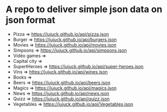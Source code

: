 # A repo to deliver simple json data on json format

- Pizza => <a href="https://jujuck.github.io/api/pizza.json">https://jujuck.github.io/api/pizza.json</a>
- Burger => <a href="https://jujuck.github.io/api/burgers.json">https://jujuck.github.io/api/burgers.json</a>
- Movies => <a href="https://jujuck.github.io/api/movies.json">https://jujuck.github.io/api/movies.json</a>
- Simpsons => <a href="https://jujuck.github.io/api/simpsons.json">https://jujuck.github.io/api/simpsons.json</a>
- Vidéo games =>
- Capital city =>
- SupertHeroes => <a href="https://jujuck.github.io/api/super-heroes.json">https://jujuck.github.io/api/super-heroes.json</a>
- Vins => <a href="https://jujuck.github.io/api/wines.json">https://jujuck.github.io/api/wines.json</a>
- Books =>
- Beers => <a href="https://jujuck.github.io/api/beers.json">https://jujuck.github.io/api/beers.json</a>
- Magics => <a href="https://jujuck.github.io/api/magics.json">https://jujuck.github.io/api/magics.json</a>
- News => <a href="https://jujuck.github.io/api/news.json">https://jujuck.github.io/api/news.json</a>
- Quizz => <a href="https://jujuck.github.io/api/quizz.json">https://jujuck.github.io/api/quizz.json</a>
- Vegetables => <a href="https://jujuck.github.io/api/Vegetables.json">https://jujuck.github.io/api/Vegetables.json</a>
